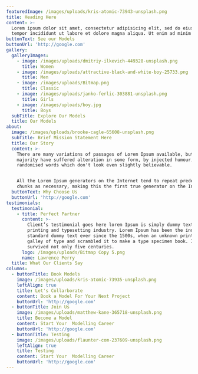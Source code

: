 ```yaml
---
featuredImage: /images/uploads/kris-atomic-73943-unsplash.png
title: Heading Here
content: >-
  Lorem ipsum dolor sit amet, consectetur adipisicing elit, sed do eiusmod
  tempor incididunt ut labore et dolore magna aliqua. Ut enim ad minim veniam.
buttonText: See our Models
buttonUrl: 'http://google.com'
gallery:
  galleryImages:
    - image: /images/uploads/dmitriy-ilkevich-449328-unsplash.png
      title: Women
    - image: /images/uploads/attractive-black-and-white-boy-25733.png
      title: Men
    - image: /images/uploads/Bitmap.png
      title: Classic
    - image: /images/uploads/janko-ferlic-303881-unsplash.png
      title: Girls
    - image: /images/uploads/boy.jpg
      title: Boys
  subTitle: Explore Our Models
  title: Our Models
about:
  image: /images/uploads/brooke-cagle-65608-unsplash.png
  subTitle: Brief Mission Statement Here
  title: Our Story
  content: >-
    There are many variations of passages of Lorem Ipsum available, but the
    majority have suffered alteration in some form, by injected humour, or
    randomised words which don't look even slightly believable. 


    All the Lorem Ipsum generators on the Internet tend to repeat predefined
    chunks as necessary, making this the first true generator on the Internet.
  buttonText: Why Choose Us
  buttonUrl: 'http://google.com'
testimonials:
  testimonial:
    - title: Perfect Partner
      content: >-
        Client’s testimonial goes here lorem Ipsum is simply dummy text of the
        printing and typesetting industry. Lorem Ipsum has been the industry's
        standard dummy text ever since the 1500s, when an unknown printer took a
        galley of type and scrambled it to make a type specimen book. It has
        survived not only five centuries.
      logo: /images/uploads/Bitmap Copy 5.png
      name: Lawrence Perry
  title: What Our Clients Say
columns:
  - buttonTitle: Book Models
    image: /images/uploads/kris-atomic-73935-unsplash.png
    leftAlign: true
    title: Let's Collarborate
    content: Book a Model For Your Next Project
    buttonUrl: 'http://google.com'
  - buttonTitle: Join Us
    image: /images/uploads/matthew-kane-365718-unsplash.png
    title: Become a Model
    content: Start Your  Modelling Career
    buttonUrl: 'http://google.com'
  - buttonTitle: Testing
    image: /images/uploads/flaunter-com-237609-unsplash.png
    leftAlign: true
    title: Testing
    content: Start Your  Modelling Career
    buttonUrl: 'http://google.com'
---
```


